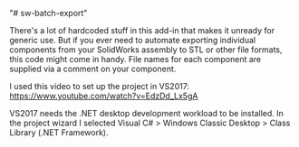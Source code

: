 "# sw-batch-export" 

There's a lot of hardcoded stuff in this add-in that makes it unready for generic use. But if you ever need to automate exporting individual components from your SolidWorks assembly to STL or other file formats, this code might come in handy. File names for each component are supplied via a comment on your component.

I used this video to set up the project in VS2017: https://www.youtube.com/watch?v=EdzDd_Lx5gA

VS2017 needs the .NET desktop development workload to be installed. In the project wizard I selected Visual C# > Windows Classic Desktop > Class Library (.NET Framework).
